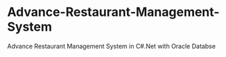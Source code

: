 # Advance-Restaurant-Management-System
Advance Restaurant Management System in C#.Net with Oracle Databse
